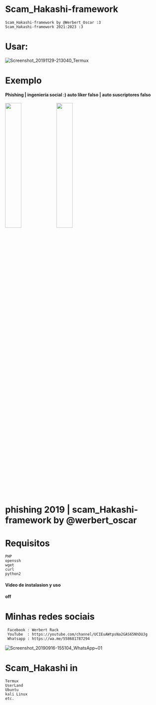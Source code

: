 # Scam_Hakashi-framework
    Scam_Hakashi-framework by @Werbert_Oscar :3
    Scam_Hakashi-framework 2021:2023 :3
    
# Usar:

![Screenshot_20191129-213040_Termux](https://user-images.githubusercontent.com/46208706/69895128-b2889280-12ef-11ea-99a4-cb123778820e.jpg)


 # Exemplo
 #### Phishing | ingeniería social :) auto liker falso | auto suscriptores falso
<img src= "https://user-images.githubusercontent.com/46208706/64991625-72d51180-d88f-11e9-9d0a-d617edb53ae7.jpg" width="32%"></img> <img src="https://user-images.githubusercontent.com/46208706/64994433-e0843c00-d895-11e9-9461-039d7219eef0.jpg" width="32%"></img>
# phishing 2019 | scam_Hakashi-framework by @werbert_oscar


# Requisitos

    PHP
    openssh
    wget
    curl
    python2
    
#### Video de instalasion y uso
#### off
 # Minhas redes sociais
 
     Facebook : Werbert Rack
     YouTube  : https://youtube.com/channel/UCIEuAWtpsNa2GAS65NhDUJg
     Whatsapp : https://wa.me/558681787294


![Screenshot_20190916-155104_WhatsApp~01](https://user-images.githubusercontent.com/46208706/64996071-27743080-d89a-11e9-8ee2-e6c51825d1f7.jpg)

# Scam_Hakashi in
   
    Termux
    UserLand
    Ubuntu 
    kali Linux
    etc. 
